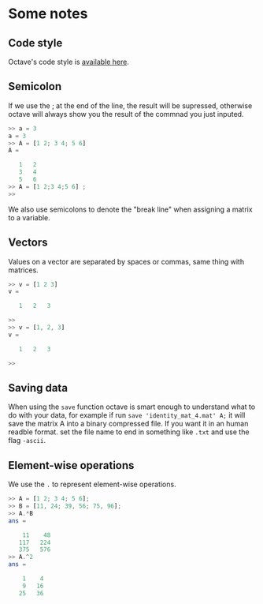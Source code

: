 # Some notes

## Code style

Octave's code style is [available here](https://wiki.octave.org/Octave_style_guide).

## Semicolon

If we use the ; at the end of the line, the result will be supressed, otherwise octave will always show you the result of the commnad you just inputed.

```octave
>> a = 3
a = 3
>> A = [1 2; 3 4; 5 6]
A =

   1   2
   3   4
   5   6
>> A = [1 2;3 4;5 6] ;
>>
```

We also use semicolons to denote the "break line" when assigning a matrix to a variable.

## Vectors

Values on a vector are separated by spaces or commas, same thing with matrices.

```octave
>> v = [1 2 3]
v =

   1   2   3

>>
>> v = [1, 2, 3]
v =

   1   2   3

>>
```

## Saving data

When using the `save` function octave is smart enough to understand what to do with your data, for example if run `save 'identity_mat_4.mat' A;` it will save the matrix A into a binary compressed file. If you want it in an human readble format. set the file name to end in something like `.txt` and use the flag `-ascii`.

## Element-wise operations

We use the `.` to represent element-wise operations.

```octave
>> A = [1 2; 3 4; 5 6];
>> B = [11, 24; 39, 56; 75, 96];
>> A.*B
ans =

    11    48
   117   224
   375   576
>> A.^2
ans =

    1    4
    9   16
   25   36
```
